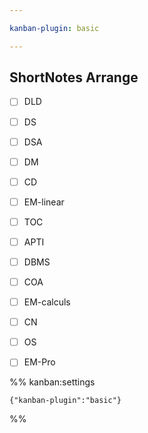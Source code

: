 ```yaml
---

kanban-plugin: basic

---
```


## ShortNotes Arrange

- [ ] DLD
- [ ] DS
- [ ] DSA
- [ ] DM
- [ ] CD
- [ ] EM-linear
- [ ] TOC
- [ ] APTI
- [ ] DBMS
- [ ] COA
- [ ] EM-calculs
- [ ] CN
- [ ] OS
- [ ] EM-Pro




%% kanban:settings
```
{"kanban-plugin":"basic"}
```
%%